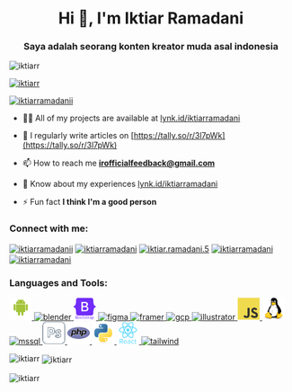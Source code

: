 <h1 align="center">Hi 👋, I'm Iktiar Ramadani</h1>
<h3 align="center">Saya adalah seorang konten kreator muda asal indonesia</h3>

<p align="left"> <img src="https://komarev.com/ghpvc/?username=iktiarr&label=Profile%20views&color=0e75b6&style=flat" alt="iktiarr" /> </p>

<p align="left"> <a href="https://github.com/ryo-ma/github-profile-trophy"><img src="https://github-profile-trophy.vercel.app/?username=iktiarr" alt="iktiarr" /></a> </p>

<p align="left"> <a href="https://twitter.com/iktiarramadanii" target="blank"><img src="https://img.shields.io/twitter/follow/iktiarramadanii?logo=twitter&style=for-the-badge" alt="iktiarramadanii" /></a> </p>

- 👨‍💻 All of my projects are available at [lynk.id/iktiarramadani](lynk.id/iktiarramadani)

- 📝 I regularly write articles on [https://tally.so/r/3l7pWk](https://tally.so/r/3l7pWk)

- 📫 How to reach me **irofficialfeedback@gmail.com**

- 📄 Know about my experiences [lynk.id/iktiarramadani](lynk.id/iktiarramadani)

- ⚡ Fun fact **I think I'm a good person**

<h3 align="left">Connect with me:</h3>
<p align="left">
<a href="https://twitter.com/iktiarramadanii" target="blank"><img align="center" src="https://raw.githubusercontent.com/rahuldkjain/github-profile-readme-generator/master/src/images/icons/Social/twitter.svg" alt="iktiarramadanii" height="30" width="40" /></a>
<a href="https://linkedin.com/in/iktiarramadani" target="blank"><img align="center" src="https://raw.githubusercontent.com/rahuldkjain/github-profile-readme-generator/master/src/images/icons/Social/linked-in-alt.svg" alt="iktiarramadani" height="30" width="40" /></a>
<a href="https://fb.com/iktiar.ramadani.5" target="blank"><img align="center" src="https://raw.githubusercontent.com/rahuldkjain/github-profile-readme-generator/master/src/images/icons/Social/facebook.svg" alt="iktiar.ramadani.5" height="30" width="40" /></a>
<a href="https://instagram.com/iktiarramadani" target="blank"><img align="center" src="https://raw.githubusercontent.com/rahuldkjain/github-profile-readme-generator/master/src/images/icons/Social/instagram.svg" alt="iktiarramadani" height="30" width="40" /></a>
<a href="https://www.youtube.com/c/iktiarramadani" target="blank"><img align="center" src="https://raw.githubusercontent.com/rahuldkjain/github-profile-readme-generator/master/src/images/icons/Social/youtube.svg" alt="iktiarramadani" height="30" width="40" /></a>
</p>

<h3 align="left">Languages and Tools:</h3>
<p align="left"> <a href="https://developer.android.com" target="_blank" rel="noreferrer"> <img src="https://raw.githubusercontent.com/devicons/devicon/master/icons/android/android-original-wordmark.svg" alt="android" width="40" height="40"/> </a> <a href="https://www.blender.org/" target="_blank" rel="noreferrer"> <img src="https://download.blender.org/branding/community/blender_community_badge_white.svg" alt="blender" width="40" height="40"/> </a> <a href="https://getbootstrap.com" target="_blank" rel="noreferrer"> <img src="https://raw.githubusercontent.com/devicons/devicon/master/icons/bootstrap/bootstrap-plain-wordmark.svg" alt="bootstrap" width="40" height="40"/> </a> <a href="https://www.figma.com/" target="_blank" rel="noreferrer"> <img src="https://www.vectorlogo.zone/logos/figma/figma-icon.svg" alt="figma" width="40" height="40"/> </a> <a href="https://www.framer.com/" target="_blank" rel="noreferrer"> <img src="https://www.vectorlogo.zone/logos/framer/framer-icon.svg" alt="framer" width="40" height="40"/> </a> <a href="https://cloud.google.com" target="_blank" rel="noreferrer"> <img src="https://www.vectorlogo.zone/logos/google_cloud/google_cloud-icon.svg" alt="gcp" width="40" height="40"/> </a> <a href="https://www.adobe.com/in/products/illustrator.html" target="_blank" rel="noreferrer"> <img src="https://www.vectorlogo.zone/logos/adobe_illustrator/adobe_illustrator-icon.svg" alt="illustrator" width="40" height="40"/> </a> <a href="https://developer.mozilla.org/en-US/docs/Web/JavaScript" target="_blank" rel="noreferrer"> <img src="https://raw.githubusercontent.com/devicons/devicon/master/icons/javascript/javascript-original.svg" alt="javascript" width="40" height="40"/> </a> <a href="https://www.linux.org/" target="_blank" rel="noreferrer"> <img src="https://raw.githubusercontent.com/devicons/devicon/master/icons/linux/linux-original.svg" alt="linux" width="40" height="40"/> </a> <a href="https://www.microsoft.com/en-us/sql-server" target="_blank" rel="noreferrer"> <img src="https://www.svgrepo.com/show/303229/microsoft-sql-server-logo.svg" alt="mssql" width="40" height="40"/> </a> <a href="https://www.photoshop.com/en" target="_blank" rel="noreferrer"> <img src="https://raw.githubusercontent.com/devicons/devicon/master/icons/photoshop/photoshop-line.svg" alt="photoshop" width="40" height="40"/> </a> <a href="https://www.php.net" target="_blank" rel="noreferrer"> <img src="https://raw.githubusercontent.com/devicons/devicon/master/icons/php/php-original.svg" alt="php" width="40" height="40"/> </a> <a href="https://www.python.org" target="_blank" rel="noreferrer"> <img src="https://raw.githubusercontent.com/devicons/devicon/master/icons/python/python-original.svg" alt="python" width="40" height="40"/> </a> <a href="https://reactjs.org/" target="_blank" rel="noreferrer"> <img src="https://raw.githubusercontent.com/devicons/devicon/master/icons/react/react-original-wordmark.svg" alt="react" width="40" height="40"/> </a> <a href="https://tailwindcss.com/" target="_blank" rel="noreferrer"> <img src="https://www.vectorlogo.zone/logos/tailwindcss/tailwindcss-icon.svg" alt="tailwind" width="40" height="40"/> </a> </p>

<p><img align="left" src="https://github-readme-stats.vercel.app/api/top-langs?username=iktiarr&show_icons=true&locale=en&layout=compact" alt="iktiarr" /></p>

<p>&nbsp;<img align="center" src="https://github-readme-stats.vercel.app/api?username=iktiarr&show_icons=true&locale=en" alt="iktiarr" /></p>

<p><img align="center" src="https://github-readme-streak-stats.herokuapp.com/?user=iktiarr&" alt="iktiarr" /></p>
